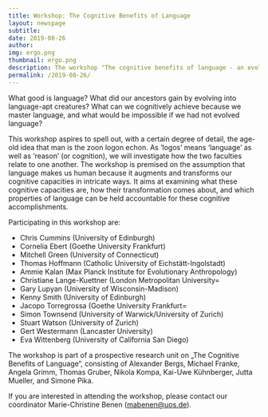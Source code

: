 ```yaml
---
title: Workshop: The Cognitive Benefits of Language
layout: newspage
subtitle: 
date: 2019-08-26
author: 
img: ergo.png
thumbnail: ergo.png
description: The workshop "The cognitive benefits of language - an evolutionary perspective" takes place on the 21st and 22nd of October 2019
permalink: /2019-08-26/
---
```

What good is language? What did our ancestors gain by evolving into language-apt creatures? What can we cognitively achieve 
because we master language, and what would be impossible if we had not evolved language?

This workshop aspires to spell out, with a certain degree of detail, the age-old idea that man is the zoon logon echon. 
As ‘logos’ means ‘language’ as well as ‘reason’ (or cognition), we will investigate how the two faculties relate to one 
another. The workshop is premised on the assumption that language makes us human because it augments and transforms our 
cognitive capacities in intricate ways. It aims at examining what these cognitive capacities are, how their transformation 
comes about, and which properties of language can be held accountable for these cognitive accomplishments.

Participating in this workshop are:
- Chris Cummins (University of Edinburgh)
- Cornelia Ebert (Goethe University Frankfurt)
- Mitchell Green (University of Connecticut)
- Thomas Hoffmann (Catholic University of Eichstätt-Ingolstadt)
- Ammie Kalan (Max Planck Institute for Evolutionary Anthropology)
- Christiane Lange-Kuettner (London Metropolitan University=
- Gary Lupyan (University of Wisconsin-Madison)
- Kenny Smith (University of Edinburgh)
- Jacopo Torregrossa (Goethe University Frankfurt=
- Simon Townsend (University of Warwick/University of Zurich)
- Stuart Watson (University of Zurich)
- Gert Westermann (Lancaster University)
- Eva Wittenberg (University of California San Diego)

The workshop is part of a prospective research unit on „The Cognitive Benefits of Language“, 
consisting of Alexander Bergs, Michael Franke, Angela Grimm, Thomas Gruber, Nikola Kompa, Kai-Uwe Kühnberger, 
Jutta Mueller, and Simone Pika.

If you are interested in attending the workshop, please contact our coordinator Marie-Christine Benen (mabenen@uos.de).
